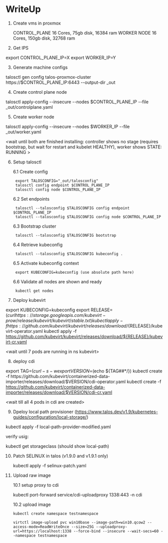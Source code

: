 # WriteUp

1. Create vms in proxmox

    CONTROL_PLANE   16 Cores, 75gb disk, 16384 ram
    WORKER NODE     16 Cores, 150gb disk, 32768 ram

2. Get IPS

export CONTROL_PLANE_IP=X
export WORKER_IP=Y

3. Generate machine configs

talosctl gen config talos-proxmox-cluster https://$CONTROL_PLANE_IP:6443 --output-dir _out

4. Create control plane node

talosctl apply-config --insecure --nodes $CONTROL_PLANE_IP --file _out/controlplane.yaml

5. Create worker node 

talosctl apply-config --insecure --nodes $WORKER_IP --file _out/worker.yaml

<wait until both are finished installing: controller shows no stage (requires bootstrap, but wait for restart and kubelet HEALTHY), worker shows STATE: RUNNING  >

6. Setup talosctl

    6.1 Create config

        export TALOSCONFIG="_out/talosconfig"
        talosctl config endpoint $CONTROL_PLANE_IP
        talosctl config node $CONTROL_PLANE_IP

    6.2 Set endpoints

        talosctl --talosconfig $TALOSCONFIG config endpoint $CONTROL_PLANE_IP
        talosctl --talosconfig $TALOSCONFIG config node $CONTROL_PLANE_IP

    6.3 Bootstrap cluster

        talosctl --talosconfig $TALOSCONFIG bootstrap

    6.4 Retrieve kubeconfig

        talosctl --talosconfig $TALOSCONFIG kubeconfig .

    6.5 Activate kubeconfig context

        export KUBECONFIG=kubeconfig (use absolute path here)

    6.6 Validate all nodes are shown and ready

        kubectl get nodes


7. Deploy kubevirt

export KUBECONFIG=kubeconfig
export RELEASE=$(curl https://storage.googleapis.com/kubevirt-prow/release/kubevirt/kubevirt/stable.txt)
kubectl apply -f https://github.com/kubevirt/kubevirt/releases/download/${RELEASE}/kubevirt-operator.yaml
kubectl apply -f https://github.com/kubevirt/kubevirt/releases/download/${RELEASE}/kubevirt-cr.yaml

<wait until 7 pods are running in ns kubevirt>

8. deploy cdi

export TAG=$(curl -s -w %{redirect_url} https://github.com/kubevirt/containerized-data-importer/releases/latest)
export VERSION=$(echo ${TAG##*/})
kubectl create -f https://github.com/kubevirt/containerized-data-importer/releases/download/$VERSION/cdi-operator.yaml
kubectl create -f https://github.com/kubevirt/containerized-data-importer/releases/download/$VERSION/cdi-cr.yaml

<wait till all 4 pods in cdi are created>

9. Dpeloy local path provisioner (https://www.talos.dev/v1.9/kubernetes-guides/configuration/local-storage/)

kubectl apply -f local-path-provider-modified.yaml

verify usig:

kubectl get storageclass (should show local-path)

10. Patch SELINUX in talos (v1.9.0 and v1.9.1 only)

    kubectl apply -f selinux-patch.yaml

11. Upload raw image

    10.1 setup proxy to cdi

    kubectl port-forward service/cdi-uploadproxy 1338:443 -n cdi

    10.2 upload image

        kubectl create namespace testnamespace
        
        virtctl image-upload pvc win10base --image-path=win10.qcow2 --access-mode=ReadWriteOnce --size=25G --uploadproxy-url=https://localhost:1338 --force-bind --insecure --wait-secs=60 --namespace testnamespace        